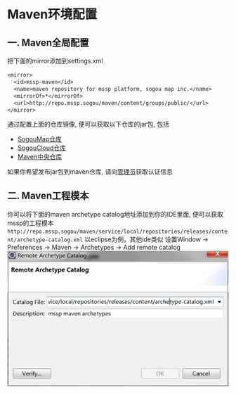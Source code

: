 # Maven环境配置
## 一. Maven全局配置
把下面的mirror添加到settings.xml
```
<mirror>
  <id>mssp-maven</id>
  <name>maven repository for mssp platform, sogou map inc.</name>
  <mirrorOf>*</mirrorOf>
  <url>http://repo.mssp.sogou/maven/content/groups/public/</url>
</mirror>
```
通过配置上面的仓库镜像, 便可以获取以下仓库的jar包, 包括  
* [SogouMap仓库](http://repo.mssp.sogou/maven/)
* [SogouCloud仓库](http://cloud.sogou-inc.com/nexus/)
* [Maven中央仓库](http://search.maven.org/)  

如果你希望发布jar包到maven仓库, 请向[管理员](http://git.sogou-inc.com/u/liufuliang)获取认证信息  

## 二. Maven工程模本
你可以将下面的maven archetype catalog地址添加到你的IDE里面, 便可以获取mssp的工程模本
`
http://repo.mssp.sogou/maven/service/local/repositories/releases/content/archetype-catalog.xml
`
以eclipse为例，其他ide类似
设置Window -> Preferences -> Maven -> Archetypes -> Add remote catalog
![添加archetype-catalog.xml](add-remote-catalog.png)

